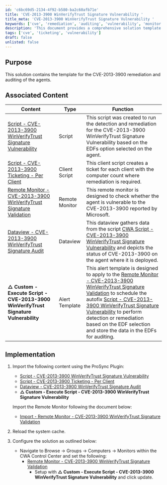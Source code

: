 ```yaml
---
id: 'c6bc69d5-2134-4f92-b580-ba2c60afb71e'
title: 'CVE-2013-3900 WinVerifyTrust Signature Vulnerability '
title_meta: 'CVE-2013-3900 WinVerifyTrust Signature Vulnerability '
keywords: ['cve', 'remediation', 'auditing', 'vulnerability', 'monitor', 'script', 'ticketing']
description: 'This document provides a comprehensive solution template for the remediation and auditing of the CVE-2013-3900 vulnerability, including associated scripts, remote monitors, and implementation steps for effective management.'
tags: ['cve', 'ticketing', 'vulnerability']
draft: false
unlisted: false
---
```


## Purpose

This solution contains the template for the CVE-2013-3900 remediation and auditing of the agents.

## Associated Content

| Content                                                                                   | Type                       | Function                                                                                                                                                                                                 |
|-------------------------------------------------------------------------------------------|----------------------------|----------------------------------------------------------------------------------------------------------------------------------------------------------------------------------------------------------|
| [Script - CVE-2013-3900 WinVerifyTrust Signature Vulnerability](<../cwa/scripts/CVE-2013-3900 WinVerifyTrust Signature Vulnerability.md>) | Script                     | This script was created to run the detection and remediation for the CVE-2013-3900 WinVerifyTrust Signature Vulnerability based on the EDFs option selected on the agent.                               |
| [Script - CVE-2013-3900 Ticketing - Per Client](<../cwa/scripts/CVE-2013-3900 Ticketing - Per Client.md>) | Client Script              | This client script creates a ticket for each client with the computer count where remediation is required.                                                                                           |
| [Remote Monitor - CVE-2013-3900 WinVerifyTrust Signature Validation](<../cwa/monitors/CVE-2013-3900 WinVerifyTrust Signature Validation.md>) | Remote Monitor             | This remote monitor is designed to check whether the agent is vulnerable to the CVE-2013-3900 reported by Microsoft.                                                                                  |
| [Dataview - CVE-2013-3900 WinVerifyTrust Signature Audit](<../cwa/dataviews/CVE-2013-3900 WinVerifyTrust Signature Audit.md>) | Dataview                  | This dataview gathers data from the script [CWA Script - CVE-2013-3900 WinVerifyTrust Signature Vulnerability](<../cwa/scripts/CVE-2013-3900 WinVerifyTrust Signature Vulnerability.md>) and depicts the status of CVE-2013-3900 on the agent where it is deployed. |
| **△ Custom - Execute Script - CVE-2013-3900 WinVerifyTrust Signature Vulnerability**     | Alert Template             | This alert template is designed to apply to the [Remote Monitor - CVE-2013-3900 WinVerifyTrust Signature Validation](<../cwa/monitors/CVE-2013-3900 WinVerifyTrust Signature Validation.md>) to schedule the autofix [Script - CVE-2013-3900 WinVerifyTrust Signature Vulnerability](<../cwa/scripts/CVE-2013-3900 WinVerifyTrust Signature Vulnerability.md>) to perform detection or remediation based on the EDF selection and store the data in the EDFs for auditing.  |

## Implementation

1. Import the following content using the ProSync Plugin:
   - [Script - CVE-2013-3900 WinVerifyTrust Signature Vulnerability](<../cwa/scripts/CVE-2013-3900 WinVerifyTrust Signature Vulnerability.md>)
   - [Script - CVE-2013-3900 Ticketing - Per Client](<../cwa/scripts/CVE-2013-3900 Ticketing - Per Client.md>)
   - [Dataview - CVE-2013-3900 WinVerifyTrust Signature Audit](<../cwa/dataviews/CVE-2013-3900 WinVerifyTrust Signature Audit.md>)
   - **△ Custom - Execute Script - CVE-2013-3900 WinVerifyTrust Signature Vulnerability**

   Import the Remote Monitor following the document below:
   - [Import - Remote Monitor - CVE-2013-3900 WinVerifyTrust Signature Validation](<../cwa/monitors/Import - Remote Monitor - CVE-2013-3900 WinVerifyTrust Signature Validation.md>)

2. Reload the system cache.

3. Configure the solution as outlined below:
   - Navigate to Browse -> Groups -> Computers -> Monitors within the CWA Control Center and set the following:
     - [Remote Monitor - CVE-2013-3900 WinVerifyTrust Signature Validation](<../cwa/monitors/CVE-2013-3900 WinVerifyTrust Signature Validation.md>)
       - Setup with **△ Custom - Execute Script - CVE-2013-3900 WinVerifyTrust Signature Vulnerability** and click update.



